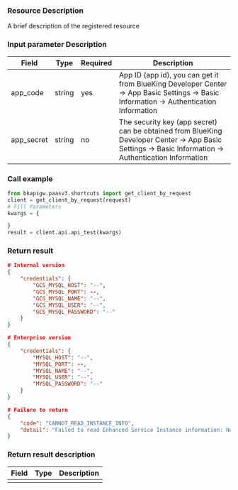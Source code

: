 ### Resource Description
A brief description of the registered resource

### Input parameter Description
|   Field   | Type | Required |     Description     |
| ------------ | ------------ | ------ | ---------------- |
| app_code   |  string |yes| App ID (app id), you can get it from BlueKing Developer Center -> App Basic Settings -> Basic Information -> Authentication Information |
| app_secret | string |no| The security key (app secret) can be obtained from BlueKing Developer Center -> App Basic Settings -> Basic Information -> Authentication Information |

### Call example
```python
from bkapigw.paasv3.shortcuts import get_client_by_request
client = get_client_by_request(request)
# Fill Parameters
kwargs = {

}
result = client.api.api_test(kwargs)
```

### Return result
```json
# Internal version
{
    "credentials": {
        "GCS_MYSQL_HOST": "--",
        "GCS_MYSQL_PORT": --,
        "GCS_MYSQL_NAME": "--",
        "GCS_MYSQL_USER": "--",
        "GCS_MYSQL_PASSWORD": "--"
    }
}

# Enterprise version
{
    "credentials": {
        "MYSQL_HOST": "--",
        "MYSQL_PORT": --,
        "MYSQL_NAME": "--",
        "MYSQL_USER": "--",
        "MYSQL_PASSWORD": "--"
    }
}

# Failure to return
{
    "code": "CANNOT_READ_INSTANCE_INFO",
    "detail": "Failed to read Enhanced Service Instance information: No valid configuration information could be retrieved."
}

```

### Return result description
|   Field   | Type |           Description  |
| ------------ | ---------- | ------------------------------ |
|              |            |                                |